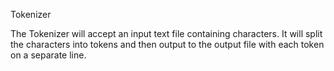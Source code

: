 Tokenizer

The Tokenizer will accept an input text file containing characters.
It will split the characters into tokens and then output to the output file with each token on a separate line.
